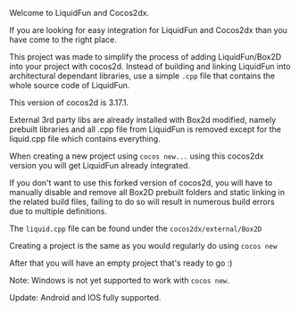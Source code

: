 Welcome to LiquidFun and Cocos2dx.

If you are looking for easy integration for LiquidFun and Cocos2dx than you have come to the right place.

This project was made to simplify the process of adding LiquidFun/Box2D into your project with cocos2d.
Instead of building and linking LiquidFun into architectural dependant libraries, use a simple `.cpp` file
that contains the whole source code of LiquidFun.

This version of cocos2d is 3.17.1.

External 3rd party libs are already installed with Box2d modified, namely prebuilt libraries and all .cpp
file from LiquidFun is removed except for the liquid.cpp file which contains everything.

When creating a new project using `cocos new...` using this cocos2dx version you will get LiquidFun
already integrated.

If you don't want to use this forked version of cocos2d, you will have to manually disable and remove
all Box2D prebuilt folders and static linking in the related build files, failing to do so will result in numerous
build errors due to multiple definitions.

The `liquid.cpp` file can be found under the `cocos2dx/external/Box2D` 

Creating a project is the same as you would regularly do using `cocos new`

After that you will have an empty project that's ready to go :)

Note: 
Windows is not yet supported to work with `cocos new`.

Update:
Android and IOS fully supported.
